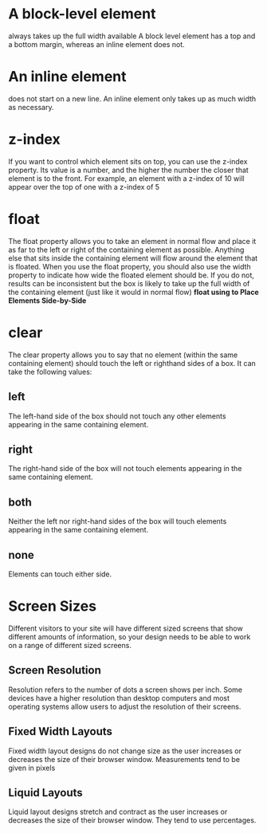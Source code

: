 



# A block-level element 
always takes up the full width available
A block level element has a top and a bottom margin, whereas an inline element does not.

# An inline element 
does not start on a new line. An inline element only takes up as much width as necessary.
# z-index
If you want to control which
element sits on top, you can use
the z-index property. Its value
is a number, and the higher the
number the closer that element
is to the front. For example, an
element with a z-index of 10
will appear over the top of one
with a z-index of 5
# float
The float property allows you
to take an element in normal
flow and place it as far to the
left or right of the containing
element as possible.
Anything else that sits inside
the containing element will
flow around the element that is
floated.
When you use the float
property, you should also use the
width property to indicate how
wide the floated element should
be. If you do not, results can be
inconsistent but the box is likely
to take up the full width of the
containing element (just like it
would in normal flow)
 **float using  to Place Elements Side-by-Side**

# clear
The clear property allows you
to say that no element (within
the same containing element)
should touch the left or righthand sides of a box. It can take
the following values:

## left
The left-hand side of the box
should not touch any other
elements appearing in the same
containing element.
## right
The right-hand side of the
box will not touch elements
appearing in the same containing
element.
## both
Neither the left nor right-hand
sides of the box will touch
elements appearing in the same
containing element.
## none
Elements can touch either side.
# Screen Sizes
Different visitors to your site will have different sized screens that show
different amounts of information, so your design needs to be able to
work on a range of different sized screens.
## Screen Resolution
Resolution refers to the number of dots a screen shows per inch. Some
devices have a higher resolution than desktop computers and most
operating systems allow users to adjust the resolution of their screens.
## Fixed Width Layouts
Fixed width layout
designs do not
change size as the
user increases
or decreases
the size of their
browser window.
Measurements tend
to be given in pixels
## Liquid Layouts
Liquid layout designs
stretch and contract
as the user increases
or decreases the
size of their browser
window. They tend to
use percentages.